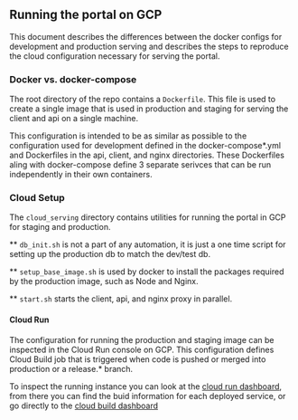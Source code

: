 ## Running the portal on GCP

This document describes the differences between the docker configs for development and production serving and describes the steps to reproduce the cloud configuration necessary for serving the portal.

### Docker vs. docker-compose
The root directory of the repo contains a `Dockerfile`. This file is used to create a single image that is used in production and staging for serving the client and api on a single machine. 

This configuration is intended to be as similar as possible to the configuration used for development defined in the docker-compose*.yml and Dockerfiles in the api, client, and nginx directories. These Dockerfiles aling with docker-compose define 3 separate serivces that can be run independently in their own containers.

### Cloud Setup

The `cloud_serving` directory contains utilities for running the portal in GCP for staging and production. 

**  `db_init.sh` is not a part of any automation, it is just a one time script for setting up the production db to match the dev/test db.

** `setup_base_image.sh` is used by docker to install the packages required by the production image, such as Node and Nginx.

** `start.sh` starts the client, api, and nginx proxy in parallel.

#### Cloud Run
The configuration for running the production and staging image can be inspected in the Cloud Run console on GCP. This configuration defines Cloud Build job that is triggered when code is pushed or merged into production or a release.* branch.

To inspect the running instance you can look at the [cloud run dashboard](https://console.cloud.google.com/run?project=humanity-forward), from there you can find the buid information for each deployed service, or go directly to the [cloud build dashboard](https://console.cloud.google.com/cloud-build/builds?project=humanity-forward)
